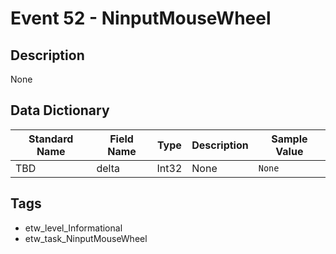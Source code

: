 # Event 52 - NinputMouseWheel

## Description
None

## Data Dictionary
|Standard Name|Field Name|Type|Description|Sample Value|
|---|---|---|---|---|
|TBD|delta|Int32|None|`None`|

## Tags
* etw_level_Informational
* etw_task_NinputMouseWheel